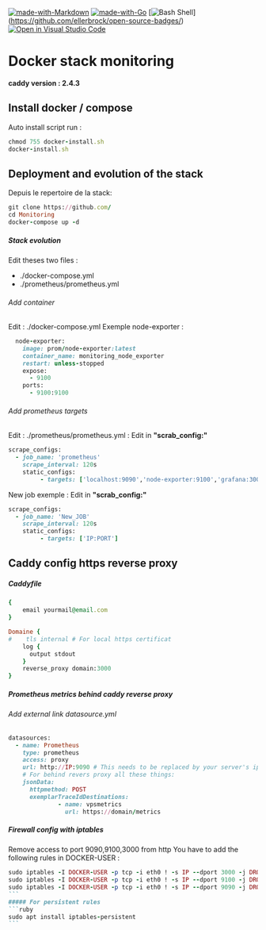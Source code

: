 [![made-with-Markdown](https://img.shields.io/badge/Made%20with-Markdown-1f425f.svg)](http://commonmark.org) [![made-with-Go](https://img.shields.io/badge/Made%20with-Go-1f425f.svg)](http://golang.org) [![Bash Shell](https://badges.frapsoft.com/bash/v1/bash.png?v=103)] (https://github.com/ellerbrock/open-source-badges/)[![Open in Visual Studio Code](https://open.vscode.dev/badges/open-in-vscode.svg)](https://open.vscode.dev/Naereen/badges)



# Docker stack monitoring
**caddy version : 2.4.3**

## Install docker / compose

Auto install script
run : 
```ruby
chmod 755 docker-install.sh
docker-install.sh
```

## Deployment and evolution of the stack
Depuis le repertoire de la stack: 
```ruby
git clone https://github.com/
cd Monitoring
docker-compose up -d
```
##### Stack evolution 
Edit theses two files : 
- ./docker-compose.yml
- ./prometheus/prometheus.yml

###### Add container
Edit : ./docker-compose.yml
Exemple node-exporter : 
```ruby
  node-exporter:
    image: prom/node-exporter:latest
    container_name: monitoring_node_exporter
    restart: unless-stopped
    expose:
      - 9100
    ports:
      - 9100:9100
```
###### Add prometheus targets 
Edit : ./prometheus/prometheus.yml : 
Edit in **"scrab_config:"**
```ruby
scrape_configs:
  - job_name: 'prometheus'
    scrape_interval: 120s
    static_configs:
         - targets: ['localhost:9090','node-exporter:9100','grafana:3000','NOM_DU_SERVICE:PORT','ect...']
```
New job exemple : 
Edit in **"scrab_config:"**
```ruby
scrape_configs:
  - job_name: 'New_JOB'
    scrape_interval: 120s
    static_configs:
         - targets: ['IP:PORT']
```

## Caddy config https reverse proxy
##### Caddyfile
```ruby
{
	email yourmail@email.com
}

Domaine {
#    tls internal # For local https certificat
    log {
      output stdout
    }
    reverse_proxy domain:3000
}
```

##### Prometheus metrics behind caddy reverse proxy
###### Add external link datasource.yml 
``` ruby
datasources:
  - name: Prometheus
    type: prometheus
    access: proxy
    url: http://IP:9090 # This needs to be replaced by your server's ip
    # For behind revers proxy all these things: 
    jsonData: 
      httpmethod: POST
      exemplarTraceIdDestinations: 
              - name: vpsmetrics
                url: https://domain/metrics
```
##### Firewall config with iptables
Remove access to port 9090,9100,3000 from http
You have to add the following rules in DOCKER-USER : 
````ruby
sudo iptables -I DOCKER-USER -p tcp -i eth0 ! -s IP --dport 3000 -j DROP
sudo iptables -I DOCKER-USER -p tcp -i eth0 ! -s IP --dport 9100 -j DROP
sudo iptables -I DOCKER-USER -p tcp -i eth0 ! -s IP --dport 9090 -j DROP
```
##### For persistent rules
```ruby
sudo apt install iptables-persistent
``` 

